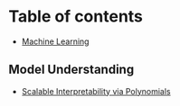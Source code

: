 # Table of contents

* [Machine Learning](README.md)

## Model Understanding

* [Scalable Interpretability via Polynomials](model-understanding/scalable-interpretability-via-polynomials.md)
